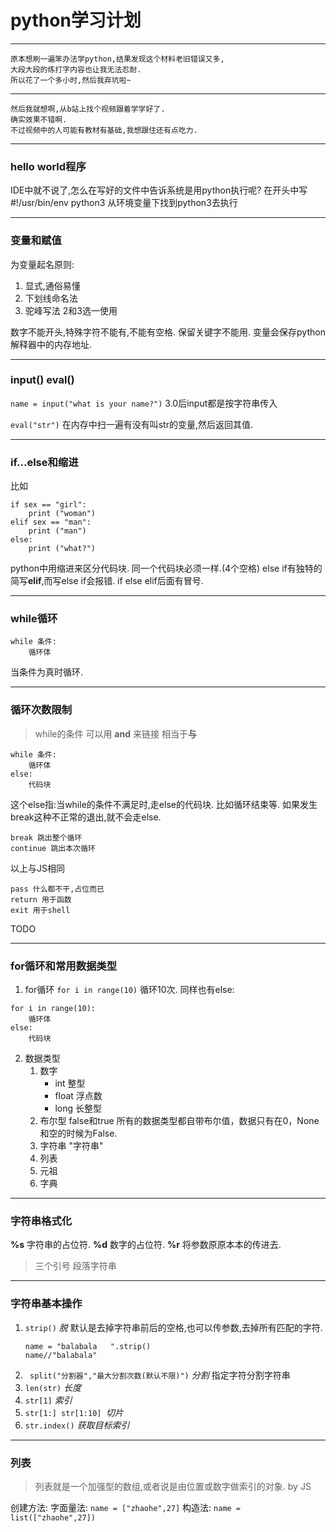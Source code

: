 # python学习计划
***********
    原本想刷一遍笨办法学python,结果发现这个材料老旧错误又多,
    大段大段的练打字内容也让我无法忍耐.
    所以花了一个多小时,然后我弃坑啦~
************************
    然后我就想啊,从b站上找个视频跟着学学好了.
    确实效果不错啊.
    不过视频中的人可能有教材有基础,我想跟住还有点吃力.
*************
### hello world程序
IDE中就不说了,怎么在写好的文件中告诉系统是用python执行呢?
在开头中写 #!/usr/bin/env python3
从环境变量下找到python3去执行
***************
### 变量和赋值
为变量起名原则:
1. 显式,通俗易懂
2. 下划线命名法
3. 驼峰写法
2和3选一使用

数字不能开头,特殊字符不能有,不能有空格.
保留关键字不能用.
变量会保存python解释器中的内存地址.
*************
### input() eval()
`name = input("what is your name?")`
3.0后input都是按字符串传入

`eval("str")` 
在内存中扫一遍有没有叫str的变量,然后返回其值.
**********************
### if...else和缩进
比如
```
if sex == "girl":
    print ("woman")
elif sex == "man":
    print ("man")
else:
    print ("what?")
```
python中用缩进来区分代码块.
同一个代码块必须一样.(4个空格)
else if有独特的简写**elif**,而写else if会报错.
if else elif后面有冒号.
*********
### while循环
```
while 条件:
    循环体
```
当条件为真时循环.
**********
### 循环次数限制
>while的条件 可以用 **and** 来链接
>相当于**与** 
```
while 条件:
    循环体
else:
    代码块
```
这个else指:当while的条件不满足时,走else的代码块.
比如循环结束等.
如果发生break这种不正常的退出,就不会走else.
```
break 跳出整个循环
continue 跳出本次循环
```
以上与JS相同
```
pass 什么都不干,占位而已
return 用于函数
exit 用于shell
```
TODO
**************
### for循环和常用数据类型
1. for循环
`for i in range(10)`
循环10次.
同样也有else:
```
for i in range(10):
    循环体
else:
    代码块
```
2. 数据类型
   1. 数字
      * int 整型 
      * float 浮点数
      * long 长整型
   2. 布尔型
   false和true
   所有的数据类型都自带布尔值，数据只有在0，None和空的时候为False.
   3. 字符串
   "字符串"
   4. 列表
   5. 元祖
   6. 字典
**********
### 字符串格式化
**%s** 字符串的占位符.
**%d** 数字的占位符.
**%r** 将参数原原本本的传进去.
>三个引号 段落字符串
***********
### 字符串基本操作
1. `strip()` *脱*
默认是去掉字符串前后的空格,也可以传参数,去掉所有匹配的字符.
    ```
    name = "balabala   ".strip()
    name//"balabala" 
    ```
2. ` split("分割器","最大分割次数(默认不限)")` *分割* 
指定字符分割字符串
3. `len(str)` *长度*
4. `str[1]` *索引*
5. `str[1:] str[1:10] `*切片*
6. `str.index()` *获取目标索引*
***********
### 列表
>列表就是一个加强型的数组,或者说是由位置或数字做索引的对象.  by JS

创建方法:
    字面量法:
    `name = ["zhaohe",27]`
    构造法:
    `name = list(["zhaohe",27])`